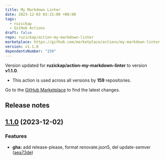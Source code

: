 ```yaml
---
title: My Markdown Linter
date: 2023-12-03 03:15:00 +00:00
tags:
  - ruzickap
  - GitHub Actions
draft: false
repo: ruzickap/action-my-markdown-linter
marketplace: https://github.com/marketplace/actions/my-markdown-linter
version: v1.1.0
dependentsNumber: "159"
---
```



Version updated for **ruzickap/action-my-markdown-linter** to version **v1.1.0**.
- This action is used across all versions by **159** repositories.

Go to the [GitHub Marketplace](https://github.com/marketplace/actions/my-markdown-linter) to find the latest changes.

## Release notes

## [1.1.0](https://github.com/ruzickap/action-my-markdown-linter/compare/v1.0.10...v1.1.0) (2023-12-02)


### Features

* **gha:** add release-please, format renovate.json5, del update-semver ([aea73de](https://github.com/ruzickap/action-my-markdown-linter/commit/aea73dec581c2884a78102b73622e88f3481fc3e))
